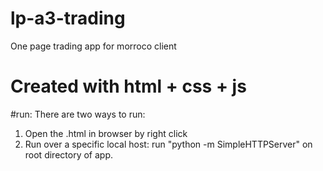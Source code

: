 # lp-a3-trading
One page trading app for morroco client

# Created with html + css + js

#run:
There are two ways to run:

1. Open the .html in browser by right click
2. Run over a specific local host:
 run "python -m SimpleHTTPServer" on root directory of app.

